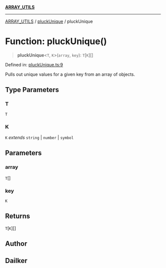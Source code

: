 [**ARRAY_UTILS**](../../README.md)

***

[ARRAY_UTILS](../../README.md) / [pluckUnique](../README.md) / pluckUnique

# Function: pluckUnique()

> **pluckUnique**\<`T`, `K`\>(`array`, `key`): `T`\[`K`\][]

Defined in: [pluckUnique.ts:9](https://github.com/dailker/everyutil/blob/54be0bab567ca8e189c5982902c59f3b7981d51d/src/array/pluckUnique.ts#L9)

Pulls out unique values for a given key from an array of objects.

## Type Parameters

### T

`T`

### K

`K` *extends* `string` \| `number` \| `symbol`

## Parameters

### array

`T`[]

### key

`K`

## Returns

`T`\[`K`\][]

## Author

## Dailker
